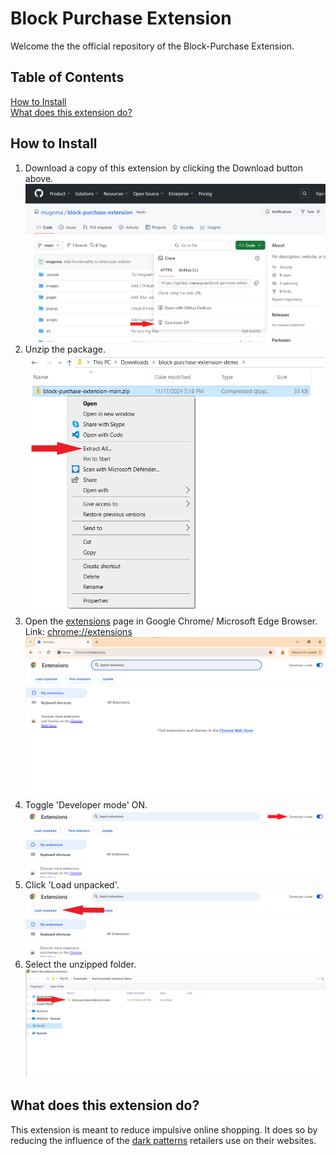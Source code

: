 # Block Purchase Extension

Welcome the the official repository of the Block-Purchase Extension. 

## Table of Contents  
[How to Install](#how-to-install)  
[What does this extension do?](#what-does-this-extension-do)

## How to Install


1. Download a copy of this  extension by  clicking the Download button above.  
![image](images\markdown\Image_1_Download_Zipped_Version.png)
2. Unzip the package.
![image](images\markdown\Image_2_Unzip_Download.png)
3. Open the [extensions](chrome://extensions) page in Google Chrome/ Microsoft Edge Browser. Link: [chrome://extensions]()
![image](images\markdown\Image_3_Open_Extensions_Page.png)
4. Toggle 'Developer mode' ON. 
![image](images\markdown\Image_4_Toggle_Developer_Mode_On.png)
5. Click 'Load unpacked'.
![image](images\markdown\Image_5_Click_Load_Unpacked.png)
6. Select the unzipped folder. 
![image](images\markdown\Image_6_Select_Unzipped_Folder.png)



## What does this extension do?

This extension is meant to reduce impulsive online shopping. It does so 
by reducing the influence of the [dark patterns]() retailers use on their
websites.  